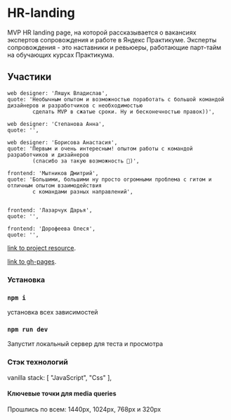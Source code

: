 # HR-landing
MVP HR landing page, на которой рассказывается о вакансиях экспертов сопровождения и работе в Яндекс Практикуме. Эксперты сопровождения - это наставники и ревьюеры, работающие парт-тайм на обучающих курсах Практикума.


## Участики
    web designer: 'Ляшук Владислав',
    quote: 'Необычным опытом и возможностью поработать с большой командой дизайнеров и разработчиков с необходимостью 
            сделать MVP в сжатые сроки. Ну и бесконечностью правок))',

    web designer: 'Степанова Анна',
    quote: '',

    web designer: 'Борисова Анастасия',
    quote: 'Первым и очень интересным! опытом работы с командой разработчиков и дизайнеров 
            (спасибо за такую возможность 🧡)',

    frontend: 'Мытников Дмитрий',
    quote: 'Большими, большими ну просто огромными проблема с гитом и отличным опытом взаимодействия
            с командами разных направлений',


    frontend: 'Лазарчук Дарья',
    quote: '',

    frontend: 'Дорофеева Олеся',
    quote: '',


[link to project resource](https://github.com/lesjok/HR-landing).

[link to gh-pages](https://lesjok.github.io/HR-landing/).


### Установка
### `npm i`
установка всех зависимостей 

### `npm run dev`
Запустит локальный сервер для теста и просмотра


### Стэк технологий
vanilla stack: [
"JavaScript", "Css"
],

#### Ключевые точки для media queries

Прошлись по всем: 1440px, 1024px, 768px и 320px
